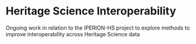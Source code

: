 # Heritage Science Interoperability
Ongoing work in relation to the IPERION-HS project to explore methods to improve interoperability across Heritage Science data
